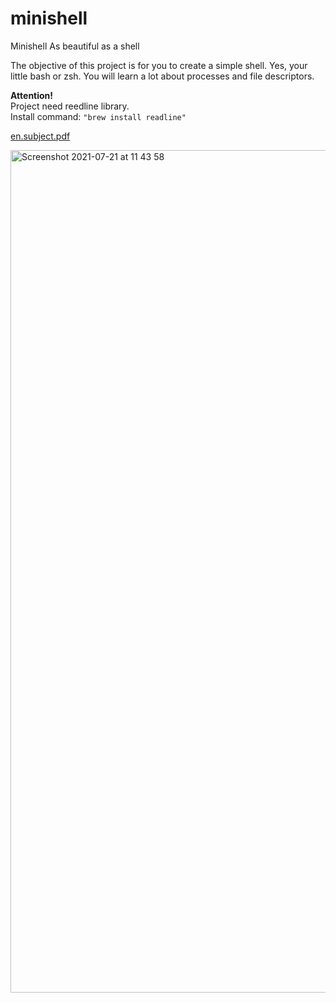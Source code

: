 # minishell

Minishell
As beautiful as a shell

The objective of this project is for you to create a simple shell. Yes, your little bash or zsh. You will learn a lot about processes and file descriptors.

__Attention!__  
  Project need reedline library.  
Install command: `"brew install readline"`

[en.subject.pdf](https://github.com/cgladis/minishell/files/6853853/en.subject.pdf)

<img width="1348" alt="Screenshot 2021-07-21 at 11 43 58" src="https://user-images.githubusercontent.com/69306932/126459408-df8e1f4a-a14d-430a-ac75-e39b10aaf6e8.png">
